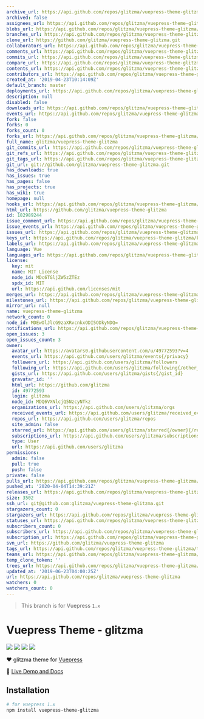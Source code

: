 ```yaml
---
archive_url: https://api.github.com/repos/glitzma/vuepress-theme-glitzma/{archive_format}{/ref}
archived: false
assignees_url: https://api.github.com/repos/glitzma/vuepress-theme-glitzma/assignees{/user}
blobs_url: https://api.github.com/repos/glitzma/vuepress-theme-glitzma/git/blobs{/sha}
branches_url: https://api.github.com/repos/glitzma/vuepress-theme-glitzma/branches{/branch}
clone_url: https://github.com/glitzma/vuepress-theme-glitzma.git
collaborators_url: https://api.github.com/repos/glitzma/vuepress-theme-glitzma/collaborators{/collaborator}
comments_url: https://api.github.com/repos/glitzma/vuepress-theme-glitzma/comments{/number}
commits_url: https://api.github.com/repos/glitzma/vuepress-theme-glitzma/commits{/sha}
compare_url: https://api.github.com/repos/glitzma/vuepress-theme-glitzma/compare/{base}...{head}
contents_url: https://api.github.com/repos/glitzma/vuepress-theme-glitzma/contents/{+path}
contributors_url: https://api.github.com/repos/glitzma/vuepress-theme-glitzma/contributors
created_at: '2019-04-23T10:14:09Z'
default_branch: master
deployments_url: https://api.github.com/repos/glitzma/vuepress-theme-glitzma/deployments
description: null
disabled: false
downloads_url: https://api.github.com/repos/glitzma/vuepress-theme-glitzma/downloads
events_url: https://api.github.com/repos/glitzma/vuepress-theme-glitzma/events
fork: false
forks: 0
forks_count: 0
forks_url: https://api.github.com/repos/glitzma/vuepress-theme-glitzma/forks
full_name: glitzma/vuepress-theme-glitzma
git_commits_url: https://api.github.com/repos/glitzma/vuepress-theme-glitzma/git/commits{/sha}
git_refs_url: https://api.github.com/repos/glitzma/vuepress-theme-glitzma/git/refs{/sha}
git_tags_url: https://api.github.com/repos/glitzma/vuepress-theme-glitzma/git/tags{/sha}
git_url: git://github.com/glitzma/vuepress-theme-glitzma.git
has_downloads: true
has_issues: true
has_pages: false
has_projects: true
has_wiki: true
homepage: null
hooks_url: https://api.github.com/repos/glitzma/vuepress-theme-glitzma/hooks
html_url: https://github.com/glitzma/vuepress-theme-glitzma
id: 182989244
issue_comment_url: https://api.github.com/repos/glitzma/vuepress-theme-glitzma/issues/comments{/number}
issue_events_url: https://api.github.com/repos/glitzma/vuepress-theme-glitzma/issues/events{/number}
issues_url: https://api.github.com/repos/glitzma/vuepress-theme-glitzma/issues{/number}
keys_url: https://api.github.com/repos/glitzma/vuepress-theme-glitzma/keys{/key_id}
labels_url: https://api.github.com/repos/glitzma/vuepress-theme-glitzma/labels{/name}
language: Vue
languages_url: https://api.github.com/repos/glitzma/vuepress-theme-glitzma/languages
license:
  key: mit
  name: MIT License
  node_id: MDc6TGljZW5zZTEz
  spdx_id: MIT
  url: https://api.github.com/licenses/mit
merges_url: https://api.github.com/repos/glitzma/vuepress-theme-glitzma/merges
milestones_url: https://api.github.com/repos/glitzma/vuepress-theme-glitzma/milestones{/number}
mirror_url: null
name: vuepress-theme-glitzma
network_count: 0
node_id: MDEwOlJlcG9zaXRvcnkxODI5ODkyNDQ=
notifications_url: https://api.github.com/repos/glitzma/vuepress-theme-glitzma/notifications{?since,all,participating}
open_issues: 3
open_issues_count: 3
owner:
  avatar_url: https://avatars0.githubusercontent.com/u/49772593?v=4
  events_url: https://api.github.com/users/glitzma/events{/privacy}
  followers_url: https://api.github.com/users/glitzma/followers
  following_url: https://api.github.com/users/glitzma/following{/other_user}
  gists_url: https://api.github.com/users/glitzma/gists{/gist_id}
  gravatar_id: ''
  html_url: https://github.com/glitzma
  id: 49772593
  login: glitzma
  node_id: MDQ6VXNlcjQ5NzcyNTkz
  organizations_url: https://api.github.com/users/glitzma/orgs
  received_events_url: https://api.github.com/users/glitzma/received_events
  repos_url: https://api.github.com/users/glitzma/repos
  site_admin: false
  starred_url: https://api.github.com/users/glitzma/starred{/owner}{/repo}
  subscriptions_url: https://api.github.com/users/glitzma/subscriptions
  type: User
  url: https://api.github.com/users/glitzma
permissions:
  admin: false
  pull: true
  push: false
private: false
pulls_url: https://api.github.com/repos/glitzma/vuepress-theme-glitzma/pulls{/number}
pushed_at: '2020-04-04T14:39:21Z'
releases_url: https://api.github.com/repos/glitzma/vuepress-theme-glitzma/releases{/id}
size: 3502
ssh_url: git@github.com:glitzma/vuepress-theme-glitzma.git
stargazers_count: 0
stargazers_url: https://api.github.com/repos/glitzma/vuepress-theme-glitzma/stargazers
statuses_url: https://api.github.com/repos/glitzma/vuepress-theme-glitzma/statuses/{sha}
subscribers_count: 0
subscribers_url: https://api.github.com/repos/glitzma/vuepress-theme-glitzma/subscribers
subscription_url: https://api.github.com/repos/glitzma/vuepress-theme-glitzma/subscription
svn_url: https://github.com/glitzma/vuepress-theme-glitzma
tags_url: https://api.github.com/repos/glitzma/vuepress-theme-glitzma/tags
teams_url: https://api.github.com/repos/glitzma/vuepress-theme-glitzma/teams
temp_clone_token: ''
trees_url: https://api.github.com/repos/glitzma/vuepress-theme-glitzma/git/trees{/sha}
updated_at: '2019-06-23T04:00:25Z'
url: https://api.github.com/repos/glitzma/vuepress-theme-glitzma
watchers: 0
watchers_count: 0
---
```


> This branch is for Vuepress `1.x`

# Vuepress Theme - glitzma

[![](https://img.shields.io/circleci/project/github/glitzma/vuepress-theme-glitzma/master.svg?style=flat)](https://circleci.com/gh/glitzma/vuepress-theme-glitzma)
[![](https://img.shields.io/npm/v/vuepress-theme-glitzma/latest.svg?style=flat)](https://www.npmjs.com/package/vuepress-theme-glitzma)
[![](https://img.shields.io/npm/v/vuepress-theme-glitzma/next.svg?style=flat)](https://www.npmjs.com/package/vuepress-theme-glitzma)
[![](https://img.shields.io/github/license/glitzma/vuepress-theme-glitzma.svg?style=flat)](https://github.com/glitzma/vuepress-theme-glitzma/blob/master/LICENSE)

:heart: glitzma theme for [Vuepress](https://vuepress.vuejs.org)

:book: [Live Demo and Docs](http://www.mamingjuan.cn)

## Installation

```sh
# for vuepress 1.x
npm install vuepress-theme-glitzma
```
